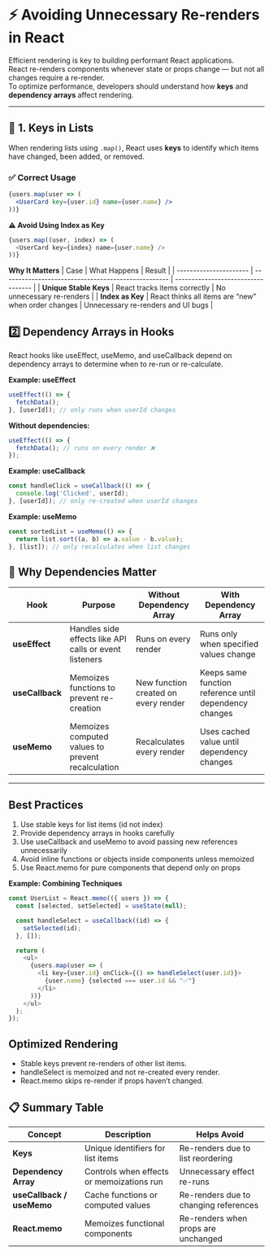 # ⚡ Avoiding Unnecessary Re-renders in React

Efficient rendering is key to building performant React applications.  
React re-renders components whenever state or props change — but not all changes require a re-render.  
To optimize performance, developers should understand how **keys** and **dependency arrays** affect rendering.

---

## 🧩 1. Keys in Lists

When rendering lists using `.map()`, React uses **keys** to identify which items have changed, been added, or removed.

### ✅ Correct Usage
```jsx
{users.map(user => (
  <UserCard key={user.id} name={user.name} />
))}
```
**⚠️ Avoid Using Index as Key**
```js 
{users.map((user, index) => (
  <UserCard key={index} name={user.name} />
))}
```

**Why It Matters**
| Case                   | What Happens                                        | Result                             |
| ---------------------- | --------------------------------------------------- | ---------------------------------- |
| **Unique Stable Keys** | React tracks items correctly                        | No unnecessary re-renders          |
| **Index as Key**       | React thinks all items are “new” when order changes | Unnecessary re-renders and UI bugs |

## 2️⃣ Dependency Arrays in Hooks
React  hooks like useEffect, useMemo, and useCallback depend on dependency arrays to determine when to re-run or re-calculate.

**Example: useEffect**
```js
useEffect(() => {
  fetchData();
}, [userId]); // only runs when userId changes
```
**Without dependencies:**
```js
useEffect(() => {
  fetchData(); // runs on every render ❌
});
```
**Example: useCallback**
```js
const handleClick = useCallback(() => {
  console.log('Clicked', userId);
}, [userId]); // only re-created when userId changes
```
**Example: useMemo**
```js
const sortedList = useMemo(() => {
  return list.sort((a, b) => a.value - b.value);
}, [list]); // only recalculates when list changes
```
## 🧠 Why Dependencies Matter

| Hook | Purpose | Without Dependency Array | With Dependency Array |
|------|----------|---------------------------|-------------------------|
| **useEffect** | Handles side effects like API calls or event listeners | Runs on every render | Runs only when specified values change |
| **useCallback** | Memoizes functions to prevent re-creation | New function created on every render | Keeps same function reference until dependency changes |
| **useMemo** | Memoizes computed values to prevent recalculation | Recalculates every render | Uses cached value until dependency changes |

---
## Best Practices
  1. Use stable keys for list items (id not index)
  2. Provide dependency arrays in hooks carefully
  3. Use useCallback and useMemo to avoid passing new references unnecessarily
  4. Avoid inline functions or objects inside components unless memoized
  5. Use React.memo for pure components that depend only on props

**Example: Combining Techniques**
```js
const UserList = React.memo(({ users }) => {
  const [selected, setSelected] = useState(null);

  const handleSelect = useCallback((id) => {
    setSelected(id);
  }, []);

  return (
    <ul>
      {users.map(user => (
        <li key={user.id} onClick={() => handleSelect(user.id)}>
          {user.name} {selected === user.id && "✅"}
        </li>
      ))}
    </ul>
  );
});
```
## Optimized Rendering
  - Stable keys prevent re-renders of other list items.
  - handleSelect is memoized and not re-created every render.
  - React.memo skips re-render if props haven’t changed.


## 📋 Summary Table

| Concept | Description | Helps Avoid |
|----------|--------------|--------------|
| **Keys** | Unique identifiers for list items | Re-renders due to list reordering |
| **Dependency Array** | Controls when effects or memoizations run | Unnecessary effect re-runs |
| **useCallback / useMemo** | Cache functions or computed values | Re-renders due to changing references |
| **React.memo** | Memoizes functional components | Re-renders when props are unchanged |
